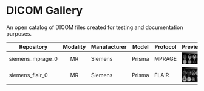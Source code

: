 # DICOM Gallery

An open catalog of DICOM files created for testing and documentation purposes.

| Repository       | Modality | Manufacturer | Model  | Protocol | Preview |
|------------------|:--------:|--------------|--------|----------|---------|
| siemens_mprage_0 |    MR    | Siemens      | Prisma | MPRAGE   | ![siemens_mprage_0 preview](https://github.com/open-dicom/siemens_mprage_0/raw/master/preview.png) |
| siemens_flair_0  |    MR    | Siemens      | Prisma | FLAIR    | ![siemens_mprage_0 preview](https://github.com/open-dicom/siemens_flair_0/raw/master/preview.png)|